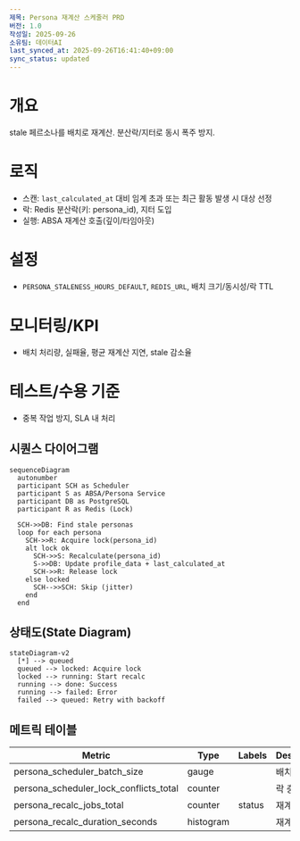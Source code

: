 ```yaml
---
제목: Persona 재계산 스케줄러 PRD
버전: 1.0
작성일: 2025-09-26
소유팀: 데이터AI
last_synced_at: 2025-09-26T16:41:40+09:00
sync_status: updated
---
```


# 개요
stale 페르소나를 배치로 재계산. 분산락/지터로 동시 폭주 방지.

# 로직
- 스캔: `last_calculated_at` 대비 임계 초과 또는 최근 활동 발생 시 대상 선정
- 락: Redis 분산락(키: persona_id), 지터 도입
- 실행: ABSA 재계산 호출(깊이/타임아웃)

# 설정
- `PERSONA_STALENESS_HOURS_DEFAULT`, `REDIS_URL`, 배치 크기/동시성/락 TTL

# 모니터링/KPI
- 배치 처리량, 실패율, 평균 재계산 지연, stale 감소율

# 테스트/수용 기준
- 중복 작업 방지, SLA 내 처리

## 시퀀스 다이어그램

```mermaid
sequenceDiagram
  autonumber
  participant SCH as Scheduler
  participant S as ABSA/Persona Service
  participant DB as PostgreSQL
  participant R as Redis (Lock)

  SCH->>DB: Find stale personas
  loop for each persona
    SCH->>R: Acquire lock(persona_id)
    alt lock ok
      SCH->>S: Recalculate(persona_id)
      S->>DB: Update profile_data + last_calculated_at
      SCH->>R: Release lock
    else locked
      SCH-->>SCH: Skip (jitter)
    end
  end
```

## 상태도(State Diagram)

```mermaid
stateDiagram-v2
  [*] --> queued
  queued --> locked: Acquire lock
  locked --> running: Start recalc
  running --> done: Success
  running --> failed: Error
  failed --> queued: Retry with backoff
```

## 메트릭 테이블

| Metric | Type | Labels | Description | Target/SLO |
|---|---|---|---|---|
| persona_scheduler_batch_size | gauge | | 배치 크기 | 모니터 |
| persona_scheduler_lock_conflicts_total | counter | | 락 충돌 수 | 하향 추세 |
| persona_recalc_jobs_total | counter | status | 재계산 잡 수 | n/a |
| persona_recalc_duration_seconds | histogram | | 재계산 시간 | p95 ≤ 목표 |
